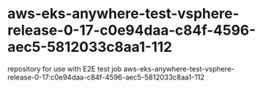 # aws-eks-anywhere-test-vsphere-release-0-17-c0e94daa-c84f-4596-aec5-5812033c8aa1-112
repository for use with E2E test job aws-eks-anywhere-test-vsphere-release-0-17:c0e94daa-c84f-4596-aec5-5812033c8aa1-112
